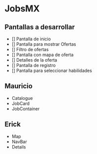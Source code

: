 # JobsMX

## Pantallas a desarrollar

- [] Pantalla de inicio
- [] Pantalla para mostrar Ofertas
- [] Filtro de ofertas
- [] Pantalla con mapa de oferta
- [] Detalles de la oferta
- [] Pantalla de registro
- [] Pantalla para seleccionar habilidades

## Mauricio
* Catalogue
* JobCard
* JobContainer

## Erick
* Map
* NavBar
* Details
